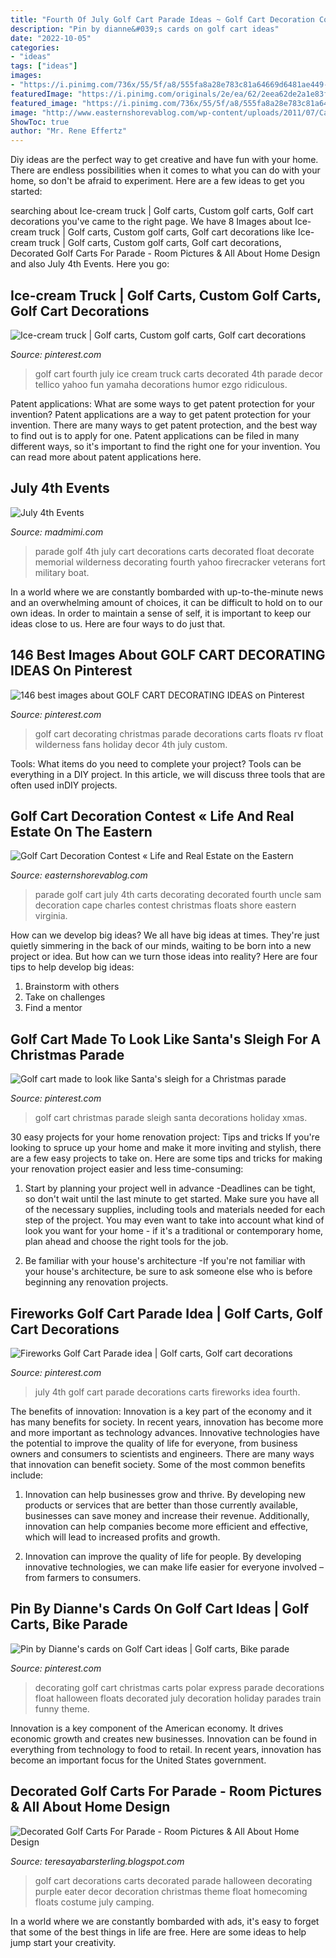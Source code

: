 ```yaml
---
title: "Fourth Of July Golf Cart Parade Ideas ~ Golf Cart Decoration Contest « Life And Real Estate On The Eastern"
description: "Pin by dianne&#039;s cards on golf cart ideas"
date: "2022-10-05"
categories:
- "ideas"
tags: ["ideas"]
images:
- "https://i.pinimg.com/736x/55/5f/a8/555fa8a28e783c81a64669d6481ae449--golf-cart-decorating-ideas-golf-cart-accessories.jpg?b=t"
featuredImage: "https://i.pinimg.com/originals/2e/ea/62/2eea62de2a1e83fccb0421ebceabb578.jpg"
featured_image: "https://i.pinimg.com/736x/55/5f/a8/555fa8a28e783c81a64669d6481ae449--golf-cart-decorating-ideas-golf-cart-accessories.jpg?b=t"
image: "http://www.easternshorevablog.com/wp-content/uploads/2011/07/Cape-Charles-4th-of-July-Parade.jpg"
ShowToc: true
author: "Mr. Rene Effertz"
---
```



Diy ideas are the perfect way to get creative and have fun with your home. There are endless possibilities when it comes to what you can do with your home, so don't be afraid to experiment. Here are a few ideas to get you started:

	

		
searching about Ice-cream truck | Golf carts, Custom golf carts, Golf cart decorations you've came to the right page. We have 8 Images about Ice-cream truck | Golf carts, Custom golf carts, Golf cart decorations like Ice-cream truck | Golf carts, Custom golf carts, Golf cart decorations, Decorated Golf Carts For Parade - Room Pictures &amp; All About Home Design and also July 4th Events. Here you go:
		
    
## Ice-cream Truck | Golf Carts, Custom Golf Carts, Golf Cart Decorations

<img loading=lazy src="https://i.pinimg.com/originals/6e/7d/c6/6e7dc67f4f3040db41e81ec0d20b4e80.jpg" onerror="this.onerror=null;this.src='https://tse1.mm.bing.net/th?id=OIP.rn4zaWt6J7rf3_U82Bn3iQHaFg&amp;pid=15.1';" alt="Ice-cream truck | Golf carts, Custom golf carts, Golf cart decorations">

_Source: pinterest.com_

>golf cart fourth july ice cream truck carts decorated 4th parade decor tellico yahoo fun yamaha decorations humor ezgo ridiculous. 

	

Patent applications: What are some ways to get patent protection for your invention?
Patent applications are a way to get patent protection for your invention. There are many ways to get patent protection, and the best way to find out is to apply for one. Patent applications can be filed in many different ways, so it's important to find the right one for your invention. You can read more about patent applications here.

    
## July 4th Events

<img loading=lazy src="https://cascade.madmimi.com/promotion_images/0701/8524/original/July4GolfParade.jpg?1402665305" onerror="this.onerror=null;this.src='https://tse3.mm.bing.net/th?id=OIP.cPpRs-JbHdVvpqOOAyWZaQAAAA&amp;pid=15.1';" alt="July 4th Events">

_Source: madmimi.com_

>parade golf 4th july cart decorations carts decorated float decorate memorial wilderness decorating fourth yahoo firecracker veterans fort military boat. 

	

In a world where we are constantly bombarded with up-to-the-minute news and an overwhelming amount of choices, it can be difficult to hold on to our own ideas. In order to maintain a sense of self, it is important to keep our ideas close to us. Here are four ways to do just that.

    
## 146 Best Images About GOLF CART DECORATING IDEAS On Pinterest

<img loading=lazy src="https://s-media-cache-ak0.pinimg.com/736x/1c/2a/7a/1c2a7afca401b234b57db3b2d22c9f9f.jpg" onerror="this.onerror=null;this.src='https://tse3.mm.bing.net/th?id=OIP.SV05XJyT7W6NoLFxQZ8A7AHaJ3&amp;pid=15.1';" alt="146 best images about GOLF CART DECORATING IDEAS on Pinterest">

_Source: pinterest.com_

>golf cart decorating christmas parade decorations carts floats rv float wilderness fans holiday decor 4th july custom. 

	

Tools: What items do you need to complete your project?
Tools can be everything in a DIY project. In this article, we will discuss three tools that are often used inDIY projects.

    
## Golf Cart Decoration Contest « Life And Real Estate On The Eastern

<img loading=lazy src="http://www.easternshorevablog.com/wp-content/uploads/2011/07/Cape-Charles-4th-of-July-Parade.jpg" onerror="this.onerror=null;this.src='https://tse3.mm.bing.net/th?id=OIP.6yrX-t0eHrb8bh_h0FXw8QHaE9&amp;pid=15.1';" alt="Golf Cart Decoration Contest « Life and Real Estate on the Eastern">

_Source: easternshorevablog.com_

>parade golf cart july 4th carts decorating decorated fourth uncle sam decoration cape charles contest christmas floats shore eastern virginia. 

	

How can we develop big ideas?
We all have big ideas at times. They're just quietly simmering in the back of our minds, waiting to be born into a new project or idea. But how can we turn those ideas into reality? Here are four tips to help develop big ideas: 
1. Brainstorm with others 
2. Take on challenges 
3. Find a mentor 

    
## Golf Cart Made To Look Like Santa&#039;s Sleigh For A Christmas Parade

<img loading=lazy src="https://i.pinimg.com/736x/cd/86/bf/cd86bf7fdb73b21489ab95a3d9e3fb91.jpg" onerror="this.onerror=null;this.src='https://tse3.mm.bing.net/th?id=OIP.AfasrdWPiBGrvq3VUndpaAHaGY&amp;pid=15.1';" alt="Golf cart made to look like Santa&#039;s sleigh for a Christmas parade">

_Source: pinterest.com_

>golf cart christmas parade sleigh santa decorations holiday xmas. 

	

30 easy projects for your home renovation project: Tips and tricks
If you're looking to spruce up your home and make it more inviting and stylish, there are a few easy projects to take on. Here are some tips and tricks for making your renovation project easier and less time-consuming:
1. Start by planning your project well in advance -Deadlines can be tight, so don't wait until the last minute to get started. Make sure you have all of the necessary supplies, including tools and materials needed for each step of the project. You may even want to take into account what kind of look you want for your home - if it's a traditional or contemporary home, plan ahead and choose the right tools for the job.

2. Be familiar with your house's architecture -If you're not familiar with your house's architecture, be sure to ask someone else who is before beginning any renovation projects.

    
## Fireworks Golf Cart Parade Idea | Golf Carts, Golf Cart Decorations

<img loading=lazy src="https://i.pinimg.com/originals/d0/2a/80/d02a80db01f2f167fe7ea7ba471feb02.jpg" onerror="this.onerror=null;this.src='https://tse2.mm.bing.net/th?id=OIP.HGCnWf3VzLjfW6r-XBUupAHaJ4&amp;pid=15.1';" alt="Fireworks Golf Cart Parade idea | Golf carts, Golf cart decorations">

_Source: pinterest.com_

>july 4th golf cart parade decorations carts fireworks idea fourth. 

	

The benefits of innovation:
Innovation is a key part of the economy and it has many benefits for society. In recent years, innovation has become more and more important as technology advances. Innovative technologies have the potential to improve the quality of life for everyone, from business owners and consumers to scientists and engineers.
There are many ways that innovation can benefit society. Some of the most common benefits include: 

1. Innovation can help businesses grow and thrive. By developing new products or services that are better than those currently available, businesses can save money and increase their revenue. Additionally, innovation can help companies become more efficient and effective, which will lead to increased profits and growth. 

2. Innovation can improve the quality of life for people. By developing innovative technologies, we can make life easier for everyone involved – from farmers to consumers.

    
## Pin By Dianne&#039;s Cards On Golf Cart Ideas | Golf Carts, Bike Parade

<img loading=lazy src="https://i.pinimg.com/736x/55/5f/a8/555fa8a28e783c81a64669d6481ae449--golf-cart-decorating-ideas-golf-cart-accessories.jpg?b=t" onerror="this.onerror=null;this.src='https://tse3.mm.bing.net/th?id=OIP.qyCddwlVGpF_mAqcy3KUaQHaFi&amp;pid=15.1';" alt="Pin by Dianne&#039;s cards on Golf Cart ideas | Golf carts, Bike parade">

_Source: pinterest.com_

>decorating golf cart christmas carts polar express parade decorations float halloween floats decorated july decoration holiday parades train funny theme. 

	

Innovation is a key component of the American economy. It drives economic growth and creates new businesses. Innovation can be found in everything from technology to food to retail. In recent years, innovation has become an important focus for the United States government.

    
## Decorated Golf Carts For Parade - Room Pictures &amp; All About Home Design

<img loading=lazy src="https://i.pinimg.com/originals/2e/ea/62/2eea62de2a1e83fccb0421ebceabb578.jpg" onerror="this.onerror=null;this.src='https://tse4.mm.bing.net/th?id=OIP.b-zovQRNpOPqy3EWbJWL4QHaJ4&amp;pid=15.1';" alt="Decorated Golf Carts For Parade - Room Pictures &amp; All About Home Design">

_Source: teresayabarsterling.blogspot.com_

>golf cart decorations carts decorated parade halloween decorating purple eater decor decoration christmas theme float homecoming floats costume july camping. 

	

In a world where we are constantly bombarded with ads, it's easy to forget that some of the best things in life are free. Here are some ideas to help jump start your creativity.

